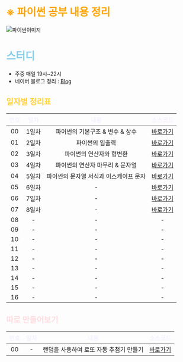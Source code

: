 # <span style='color: orange'>※ 파이썬 공부 내용 정리</span>
![파이썬이미지](https://greenart.co.kr/upimage/subject/group5_7.jpg)
# <span style='color: skyblue'>스터디</span>

- 주중 매일 19시~22시
- 네이버 블로그 정리 : [Blog](https://blog.naver.com/donny1848/222922708704)

## <span style='color: #ffd33d'>일자별 정리표</span>

| <span style='color:#f5f0ff'>번호</span> | <span style='color:#f5f0ff'>일차</span> | <span style='color:#f5f0ff'>내용<span> | <span style='color:#f5f0ff'>소스코드<span> | 
| :---: | :---: | :---: | :---: |
| 00 | 1일차 | 파이썬의 기본구조 & 변수 & 상수 | [바로가기][day01]|
| 01 | 2일차 | 파이썬의 입출력 | [바로가기][day02] |
| 02 | 3일차 | 파이썬의 연산자와 형변환 | [바로가기][day03] |
| 03 | 4일차 | 파이썬의 연산자 마무리 & 문자열 | [바로가기][day04] |
| 04 | 5일차 | 파이썬의 문자열 서식과 이스케이프 문자 | [바로가기][day05] |
| 05 | 6일차 | - | [바로가기][day06] |
| 06 | 7일차 | - | [바로가기][day07] |
| 07 | 8일차 | - | [바로가기][day08] |
| 08 | - | - | - |
| 09 | - | - | - |
| 10 | - | - | - |
| 11 | - | - | - |
| 12 | - | - | - |
| 13 | - | - | - |
| 14 | - | - | - |
| 15 | - | - | - |
| 16 | - | - | - |

## <span style='color: ffdce0'>따로 만들어보기</span>
| <span style='color:#f5f0ff'>번호</span> | <span style='color:#f5f0ff'>일차</span> | <span style='color:#f5f0ff'>내용<span> | <span style='color:#f5f0ff'>소스코드<span> | 
| :---: | :---: | :---: | :---: |
| 00 | - | 랜덤을 사용하여 로또 자동 추첨기 만들기 | [바로가기][Lotto]|

[day01]: ./day01
[day02]: ./day02
[day03]: ./day03
[day04]: ./day04
[day05]: ./day05
[day06]: ./day06
[day07]: ./day07
[day08]: ./day08
[Lotto]: ./Lotto.py
